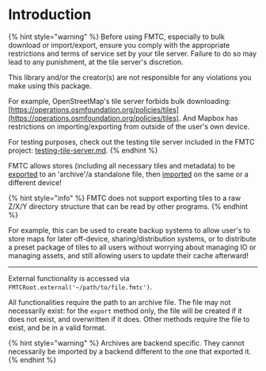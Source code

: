 # Introduction

{% hint style="warning" %}
Before using FMTC, especially to bulk download or import/export, ensure you comply with the appropriate restrictions and terms of service set by your tile server. Failure to do so may lead to any punishment, at the tile server's discretion.

This library and/or the creator(s) are not responsible for any violations you make using this package.

For example, OpenStreetMap's tile server forbids bulk downloading: [https://operations.osmfoundation.org/policies/tiles](https://operations.osmfoundation.org/policies/tiles). And Mapbox has restrictions on importing/exporting from outside of the user's own device.

For testing purposes, check out the testing tile server included in the FMTC project: [testing-tile-server.md](../bulk-downloading/testing-tile-server.md "mention").
{% endhint %}

FMTC allows stores (including all necessary tiles and metadata) to be [exported](exporting.md) to an 'archive'/a standalone file, then [imported](importing.md) on the same or a different device!

{% hint style="info" %}
FMTC does not support exporting tiles to a raw Z/X/Y directory structure that can be read by other programs.
{% endhint %}

For example, this can be used to create backup systems to allow user's to store maps for later off-device, sharing/distribution systems, or to distribute a preset package of tiles to all users without worrying about managing IO or managing assets, and still allowing users to update their cache afterward!

***

External functionality is accessed via `FMTCRoot.external('~/path/to/file.fmtc')`.

All functionalities require the path to an archive file. The file may not necessarily exist: for the `export` method only, the file will be created if it does not exist, and overwritten if it does. Other methods require the file to exist, and be in a valid format.

{% hint style="warning" %}
Archives are backend specific. They cannot necessarily be imported by a backend different to the one that exported it.
{% endhint %}
